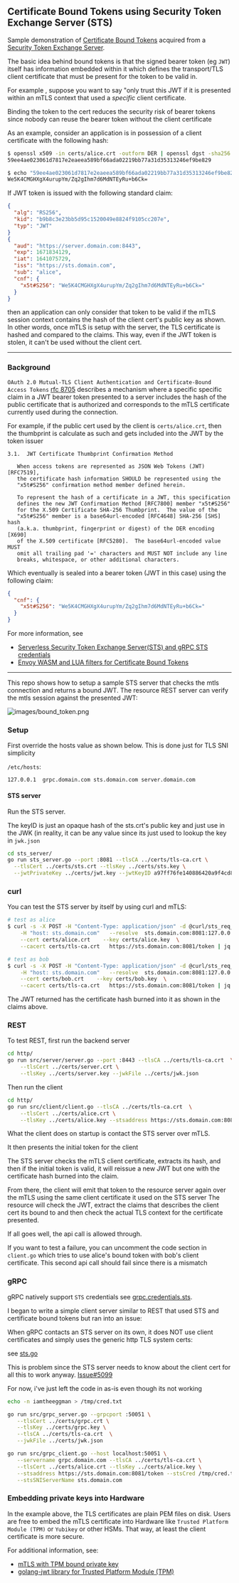 ## Certificate Bound Tokens using Security Token Exchange Server (STS)

Sample demonstration of [Certificate Bound Tokens](https://tools.ietf.org/html/rfc8705) acquired from a [Security Token Exchange Server](https://datatracker.ietf.org/doc/html/rfc8693).

The basic idea behind bound tokens is that the signed bearer token (eg `JWT`) itself has information embedded within it which defines the transport/TLS client certificate that must be present for the token to be valid in.

For example , suppose you want to say "only trust this JWT if it is presented within an mTLS context that used a _specific_ client certificate.

Binding the token to the cert reduces the security risk of bearer tokens since nobody can reuse the bearer token without the client certificate

As an example, consider an application is in possession of a client certificate with the following hash:

```bash
$ openssl x509 -in certs/alice.crt -outform DER | openssl dgst -sha256 | cut -d" " -f2
59ee4ae023061d7817e2eaeea589bf66ada02219bb77a31d35313246ef9be829

$ echo "59ee4ae023061d7817e2eaeea589bf66ada02219bb77a31d35313246ef9be829" | xxd -r -p - | openssl enc -a 
We5K4CMGHXgX4urupYm/Zq2gIhm7d6MdNTEyRu+b6Ck=
```

If JWT token is issued with the following standard claim:


```json
{
  "alg": "RS256",
  "kid": "b9b8c3e23bb5d95c1520049e8824f9105cc207e",
  "typ": "JWT"
}
{
  "aud": "https://server.domain.com:8443",
  "exp": 1671834129,
  "iat": 1641075729,
  "iss": "https://sts.domain.com",
  "sub": "alice",
  "cnf": {
    "x5t#S256": "We5K4CMGHXgX4urupYm/Zq2gIhm7d6MdNTEyRu+b6Ck="
  }
}
```

then an application can only consider that token to be valid if the mTLS session context contains the hash of the client cert's public key as shown.  In other words, once mTLS is setup with the server, the TLS certificate is hashed and compared to the claims.  This way, even if the JWT token is stolen, it can't be used without the client cert.

---

### Background

`OAuth 2.0 Mutual-TLS Client Authentication and Certificate-Bound Access Tokens` [rfc 8705](https://tools.ietf.org/html/rfc8705) describes a mechanism where a specific specific claim in a JWT bearer token presented to a server includes the hash of the public certificate that is authorized and corresponds to the mTLS certificate currently used during the connection.

For example, if the public cert used by the client is `certs/alice.crt`, then the thumbprint is calculate as such and gets included into the JWT by the token issuer

```text
3.1.  JWT Certificate Thumbprint Confirmation Method

   When access tokens are represented as JSON Web Tokens (JWT)[RFC7519],
   the certificate hash information SHOULD be represented using the
   "x5t#S256" confirmation method member defined herein.

   To represent the hash of a certificate in a JWT, this specification
   defines the new JWT Confirmation Method [RFC7800] member "x5t#S256"
   for the X.509 Certificate SHA-256 Thumbprint.  The value of the
   "x5t#S256" member is a base64url-encoded [RFC4648] SHA-256 [SHS] hash
   (a.k.a. thumbprint, fingerprint or digest) of the DER encoding [X690]
   of the X.509 certificate [RFC5280].  The base64url-encoded value MUST
   omit all trailing pad '=' characters and MUST NOT include any line
   breaks, whitespace, or other additional characters.
```

Which eventually is sealed into a bearer token (JWT in this case) using the following claim:

```json
{
  "cnf": {
    "x5t#S256": "We5K4CMGHXgX4urupYm/Zq2gIhm7d6MdNTEyRu+b6Ck="
  }
}
```

For more information, see

* [Serverless Security Token Exchange Server(STS) and gRPC STS credentials](https://github.com/salrashid123/sts_server)
* [Envoy WASM and LUA filters for Certificate Bound Tokens](https://github.com/salrashid123/envoy_cert_bound_token)

---

This repo shows how to setup a sample STS server that checks the mtls connection and returns a bound JWT.  The resource REST server can verify the mtls session against the presented JWT:


![images/bound_token.png](images/bound_token.png)


### Setup

First override the hosts value as shown below.  This is done just for TLS SNI simplicity

`/etc/hosts`:

```
127.0.0.1  grpc.domain.com sts.domain.com server.domain.com
```

#### STS server

Run the STS server.  

The keyID is just an opaque hash of the sts.crt's public key and just use in the JWK (in reality, it can be any value since its just used to lookup the key in `jwk.json`

```bash
cd sts_server/
go run sts_server.go --port :8081 --tlsCA ../certs/tls-ca.crt \
  --tlsCert ../certs/sts.crt --tlsKey ../certs/sts.key \
  --jwtPrivateKey ../certs/jwt.key --jwtKeyID a97ff76fe140886420a9f4cd8fedeab1514a45e9
```

### curl

You can test the STS server by itself by using curl and mTLS:

```bash
# test as alice
$ curl -s -X POST -H "Content-Type: application/json" -d @curl/sts_req_alice.json  \
    -H "host: sts.domain.com"   --resolve  sts.domain.com:8081:127.0.0.1 \
    --cert certs/alice.crt    --key certs/alice.key  \
    --cacert certs/tls-ca.crt   https://sts.domain.com:8081/token | jq '.'

# test as bob
$ curl -s -X POST -H "Content-Type: application/json" -d @curl/sts_req_bob.json  \
    -H "host: sts.domain.com"   --resolve  sts.domain.com:8081:127.0.0.1 \
    --cert certs/bob.crt    --key certs/bob.key  \
    --cacert certs/tls-ca.crt   https://sts.domain.com:8081/token | jq '.'
```

The JWT returned has the certificate hash burned into it as shown in the claims above.

### REST

To test REST, first run the backend server

```bash
cd http/
go run src/server/server.go --port :8443 --tlsCA ../certs/tls-ca.crt  \
    --tlsCert ../certs/server.crt \
    --tlsKey ../certs/server.key --jwkFile ../certs/jwk.json
```

Then run the client

```bash
cd http/
go run src/client/client.go --tlsCA ../certs/tls-ca.crt  \
    --tlsCert ../certs/alice.crt \
    --tlsKey ../certs/alice.key --stsaddress https://sts.domain.com:8081/token
```

What the client does on startup is contact the STS server over mTLS.

It then presents the initial token for the client

The STS server checks the mTLS client certificate, extracts its hash, and then if the initial token is valid, it will reissue a new JWT but one with the certificate hash burned into the claim.

From there, the client will emit that token to the resource server again over the mTLS using the same client certificate it used on the STS server  The resource will check the JWT, extract the claims that describes the client cert its bound to and then check the actual TLS context for the certificate presented.

If all goes well, the api call is allowed through.

If you want to test a failure, you can uncomment the code section in `client.go` which tries to use alice's bound token with bob's client certificate.  This second api call should fail since there is a mismatch

### gRPC

gRPC natively support `STS` credentials see [grpc.credentials.sts](https://pkg.go.dev/google.golang.org/grpc/credentials/sts).

I began to write a simple client server similar to REST that used STS and certificate bound tokens but ran into an issue:

When gRPC contacts an STS server on its own, it does NOT use client certificates and simply uses the generic http TLS system certs:

see [sts.go](https://github.com/grpc/grpc-go/blob/master/credentials/sts/sts.go#L195-L204)

This is problem since the STS server needs to know about the client cert for all this to work anyway. [Issue#5099](https://github.com/grpc/grpc-go/issues/5099)

For now, i've just left the code in as-is even though its not working

```bash
echo -n iamtheeggman > /tmp/cred.txt

go run src/grpc_server.go --grpcport :50051 \
   --tlsCert ../certs/grpc.crt \
   --tlsKey ../certs/grpc.key \
   --tlsCA ../certs/tls-ca.crt  \
   --jwkFile ../certs/jwk.json

go run src/grpc_client.go --host localhost:50051 \
   --servername grpc.domain.com --tlsCA ../certs/tls-ca.crt \
   --tlsCert ../certs/alice.crt --tlsKey ../certs/alice.key \
   --stsaddress https://sts.domain.com:8081/token --stsCred /tmp/cred.txt \
   --stsSNIServerName sts.domain.com
```

### Embedding private keys into Hardware

In the example above, the TLS certificates are plain PEM files on disk.  Users are free to embed the mTLS certificate into Hardware
like `Trusted Platform Module (TPM)` or `Yubikey` or other HSMs.  That way, at least the client certificate is more secure.


For additional information, see:

* [mTLS with TPM bound private key](https://github.com/salrashid123/go_tpm_https_embed)
* [golang-jwt library for Trusted Platform Module (TPM)](https://blog.salrashid.dev/articles/2021/go-jwt-tpm/)